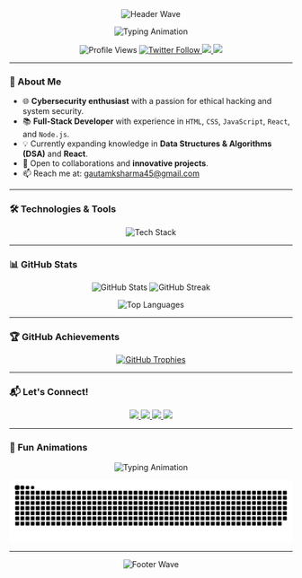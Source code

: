 <!-- Gradient Wave Header -->
<div align="center">
  <img src="https://capsule-render.vercel.app/api?type=waving&color=gradient&height=200&section=header&text=Gautam%20Kumar%20Sharma&fontSize=45&fontColor=ffffff&animation=fadeIn&fontAlignY=40" alt="Header Wave" />
</div>

<!-- Typing Animation -->
<p align="center">
  <img src="https://readme-typing-svg.herokuapp.com?font=Fira+Code&size=24&duration=3000&pause=500&color=F7A41D&center=true&vCenter=true&width=800&lines=🔐+Cybersecurity+Enthusiast+from+India;💻+Full-Stack+Developer+%7C+React%2C+Node%2C+JavaScript;🌱+Currently+Learning+DSA+and+React;🚀+Open+to+Collaboration+and+Projects!" alt="Typing Animation" />
</p>

<!-- Profile Views and Social Media Badges -->
<p align="center">
  <img src="https://komarev.com/ghpvc/?username=dbg-gautam-sharma&label=Profile%20Views&color=blueviolet&style=for-the-badge" alt="Profile Views" />
  <a href="https://twitter.com/_Gautam_Ashish" target="_blank">
    <img src="https://img.shields.io/twitter/follow/_Gautam_Ashish?logo=twitter&style=for-the-badge" alt="Twitter Follow" />
  </a>
  <a href="mailto:gautamksharma45@gmail.com">
    <img src="https://img.shields.io/badge/Email-gautamksharma45%40gmail.com-blue?style=for-the-badge&logo=gmail&logoColor=white" />
  </a>
  <a href="https://www.linkedin.com/in/gautam-kumar-sharma" target="_blank">
    <img src="https://img.shields.io/badge/LinkedIn-0A66C2?style=for-the-badge&logo=linkedin&logoColor=white" />
  </a>
</p>

---

### 🌟 About Me
- 🌐 **Cybersecurity enthusiast** with a passion for ethical hacking and system security.
- 📚 **Full-Stack Developer** with experience in `HTML`, `CSS`, `JavaScript`, `React`, and `Node.js`.
- 💡 Currently expanding knowledge in **Data Structures & Algorithms (DSA)** and **React**.
- 🎯 Open to collaborations and **innovative projects**.
- 📫 Reach me at: [gautamksharma45@gmail.com](mailto:gautamksharma45@gmail.com)

---

### 🛠️ Technologies & Tools
<p align="center">
  <img src="https://skillicons.dev/icons?i=html,css,js,typescript,react,nodejs,linux,git,github,figma,svelte,bootstrap&theme=dark" alt="Tech Stack" />
</p>

---

### 📊 GitHub Stats
<div align="center">
  <img src="https://github-readme-stats.vercel.app/api?username=GautamSharma-coder&show_icons=true&theme=tokyonight&hide_border=true&count_private=true" width="48%" alt="GitHub Stats" />
  <img src="https://streak-stats.demolab.com?user=GautamSharma-coder&theme=tokyonight&hide_border=true" width="48%" alt="GitHub Streak" />
</div>

<!-- Most Used Languages -->
<p align="center">
  <img src="https://github-readme-stats.vercel.app/api/top-langs/?username=GautamSharma-coder&layout=compact&theme=tokyonight&hide_border=true" width="45%" alt="Top Languages" />
</p>

---

### 🏆 GitHub Achievements
<p align="center">
  <a href="https://github.com/ryo-ma/github-profile-trophy">
    <img src="https://github-profile-trophy.vercel.app/?username=GautamSharma-coder&theme=dracula&no-frame=true&column=6" alt="GitHub Trophies" />
  </a>
</p>

---

### 📬 Let's Connect!
<div align="center">
  <a href="https://twitter.com/_Gautam_Ashish" target="_blank">
    <img src="https://img.shields.io/badge/Twitter-1DA1F2?style=for-the-badge&logo=twitter&logoColor=white" />
  </a>
  <a href="https://instagram.com/dbg_gautamsharma_officials" target="_blank">
    <img src="https://img.shields.io/badge/Instagram-E4405F?style=for-the-badge&logo=instagram&logoColor=white" />
  </a>
  <a href="https://www.linkedin.com/in/gautam-kumar-sharma" target="_blank">
    <img src="https://img.shields.io/badge/LinkedIn-0A66C2?style=for-the-badge&logo=linkedin&logoColor=white" />
  </a>
  <a href="mailto:gautamksharma45@gmail.com">
    <img src="https://img.shields.io/badge/Email-D14836?style=for-the-badge&logo=gmail&logoColor=white" />
  </a>
</div>

---

### 🎨 Fun Animations
<p align="center">
  <img src="https://readme-typing-svg.herokuapp.com?font=Fira+Code&size=22&duration=4000&pause=500&color=FF6347&center=true&width=600&lines=Thanks+for+visiting!+👋;Feel+free+to+connect+and+collaborate!;Happy+Coding!+🚀" alt="Typing Animation" />
</p>

<!-- Contribution Snake Animation -->
<p align="center">
  <img src="https://github.com/Platane/snk/raw/output/github-contribution-grid-snake.svg" alt="Contribution Snake" />
</p>

---

<div align="center">
  <img src="https://capsule-render.vercel.app/api?type=waving&color=gradient&height=100&section=footer" alt="Footer Wave" />
</div>
